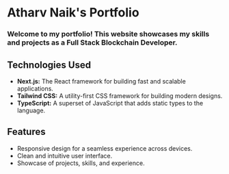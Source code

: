 # Atharv Naik's Portfolio

### Welcome to my portfolio! This website showcases my skills and projects as a Full Stack Blockchain Developer.


## Technologies Used

- **Next.js:** The React framework for building fast and scalable applications.
- **Tailwind CSS:** A utility-first CSS framework for building modern designs.
- **TypeScript:** A superset of JavaScript that adds static types to the language.

## Features

- Responsive design for a seamless experience across devices.
- Clean and intuitive user interface.
- Showcase of projects, skills, and experience.
